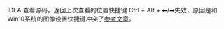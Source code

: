 IDEA 查看源码，返回上次查看的位置快捷键 Ctrl + Alt + ⬅/➡失效，原因是和Win10系统的图像设置快捷键冲突了[参考文章](https://blog.csdn.net/u010814849/article/details/76682701)。